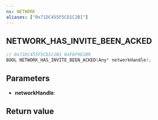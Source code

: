 ```yaml
---
ns: NETWORK
aliases: ["0x71DC455F5CD1C2B1"]
---
```

## NETWORK_HAS_INVITE_BEEN_ACKED

```c
// 0x71DC455F5CD1C2B1 0xF6F9D1B9
BOOL NETWORK_HAS_INVITE_BEEN_ACKED(Any* networkHandle);
```

## Parameters
* **networkHandle**: 

## Return value
